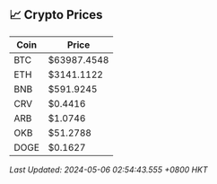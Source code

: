 ## 📈 Crypto Prices

| Coin | Price |
| ---- | ----- |
| BTC | $63987.4548 |
| ETH | $3141.1122 |
| BNB | $591.9245 |
| CRV | $0.4416 |
| ARB | $1.0746 |
| OKB | $51.2788 |
| DOGE | $0.1627 |

_Last Updated: 2024-05-06 02:54:43.555 +0800 HKT_